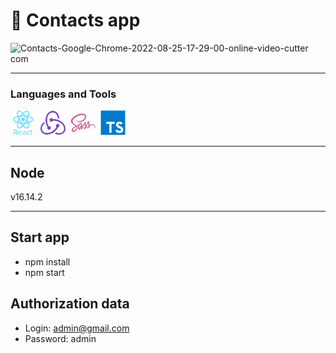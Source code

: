 # 📑 Contacts app

![Contacts-Google-Chrome-2022-08-25-17-29-00-_online-video-cutter com_](https://user-images.githubusercontent.com/73027259/186702370-2ebb7bef-20e6-4035-8e7f-263f21994113.gif)

---

### Languages and Tools

<div>
  <img src="https://github.com/devicons/devicon/blob/master/icons/react/react-original-wordmark.svg" title="React" alt="React" width="40" height="40"/>&nbsp;
  <img src="https://github.com/devicons/devicon/blob/master/icons/redux/redux-original.svg" title="Redux" alt="Redux " width="40" height="40"/>&nbsp;
  <img src="https://github.com/devicons/devicon/blob/master/icons/sass/sass-original.svg" title="scss" alt="scss" width="40" height="40"/>&nbsp;
  <img src="https://github.com/devicons/devicon/blob/master/icons/typescript/typescript-original.svg" title="Typescript" **alt="Typescript" width="40" height="40"/>
</div>

---

## Node

v16.14.2

---

## Start app

- npm install
- npm start

## Authorization data

- Login: admin@gmail.com
- Password: admin

